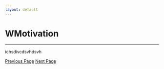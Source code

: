 ```yaml
---
layout: default
---
```


# WMotivation

* * *


ichsdivcdsvhdsvh



<div class="nextbutton-container">
  <a href="{{ site.baseurl }}/" class="previous-button">Previous Page</a>
  <a href="/veh-col-NY/pages/basic-stats.html" class="next-button">Next Page</a>
</div>

<!-- <a href="../index.html" class="btn">Back html</a>

<a href="/veh-col-NY/index.html" class="btn">Back html parent</a>

<a href="{{ site.baseurl }}/" class="btn">Back baseurl</a>


<a href="/veh-col-NY/pages/basic-stats.html" class="btn">Basic Statistics</a> -->